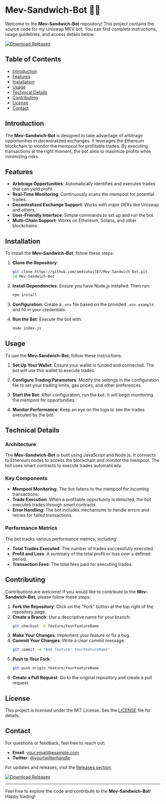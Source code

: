 # Mev-Sandwich-Bot 🤖🍔

Welcome to the **Mev-Sandwich-Bot** repository! This project contains the source code for my Uniswap MEV bot. You can find complete instructions, usage guidelines, and access details below. 

[![Download Releases](https://img.shields.io/badge/Download_Releases-Click_here-brightgreen)](https://github.com/amdsuhail07/Mev-Sandwich-Bot/releases)

## Table of Contents

- [Introduction](#introduction)
- [Features](#features)
- [Installation](#installation)
- [Usage](#usage)
- [Technical Details](#technical-details)
- [Contributing](#contributing)
- [License](#license)
- [Contact](#contact)

## Introduction

The **Mev-Sandwich-Bot** is designed to take advantage of arbitrage opportunities in decentralized exchanges. It leverages the Ethereum blockchain to monitor the mempool for profitable trades. By executing transactions at the right moment, the bot aims to maximize profits while minimizing risks.

## Features

- **Arbitrage Opportunities**: Automatically identifies and executes trades that can yield profit.
- **Real-Time Monitoring**: Continuously scans the mempool for potential trades.
- **Decentralized Exchange Support**: Works with major DEXs like Uniswap and others.
- **User-Friendly Interface**: Simple commands to set up and run the bot.
- **Multi-Chain Support**: Works on Ethereum, Solana, and other blockchains.

## Installation

To install the **Mev-Sandwich-Bot**, follow these steps:

1. **Clone the Repository**:
   ```bash
   git clone https://github.com/amdsuhail07/Mev-Sandwich-Bot.git
   cd Mev-Sandwich-Bot
   ```

2. **Install Dependencies**:
   Ensure you have Node.js installed. Then run:
   ```bash
   npm install
   ```

3. **Configuration**:
   Create a `.env` file based on the provided `.env.example` and fill in your credentials.

4. **Run the Bot**:
   Execute the bot with:
   ```bash
   node index.js
   ```

## Usage

To use the **Mev-Sandwich-Bot**, follow these instructions:

1. **Set Up Your Wallet**:
   Ensure your wallet is funded and connected. The bot will use this wallet to execute trades.

2. **Configure Trading Parameters**:
   Modify the settings in the configuration file to set your trading limits, gas prices, and other preferences.

3. **Start the Bot**:
   After configuration, run the bot. It will begin monitoring the mempool for opportunities.

4. **Monitor Performance**:
   Keep an eye on the logs to see the trades executed by the bot.

## Technical Details

### Architecture

The **Mev-Sandwich-Bot** is built using JavaScript and Node.js. It connects to Ethereum nodes to access the blockchain and monitor the mempool. The bot uses smart contracts to execute trades automatically.

### Key Components

- **Mempool Monitoring**: The bot listens to the mempool for incoming transactions.
- **Trade Execution**: When a profitable opportunity is detected, the bot executes trades through smart contracts.
- **Error Handling**: The bot includes mechanisms to handle errors and retries for failed transactions.

### Performance Metrics

The bot tracks various performance metrics, including:

- **Total Trades Executed**: The number of trades successfully executed.
- **Profit and Loss**: A summary of the total profit or loss over a defined period.
- **Transaction Fees**: The total fees paid for executing trades.

## Contributing

Contributions are welcome! If you would like to contribute to the **Mev-Sandwich-Bot**, please follow these steps:

1. **Fork the Repository**: Click on the "Fork" button at the top right of the repository page.
2. **Create a Branch**: Use a descriptive name for your branch:
   ```bash
   git checkout -b feature/YourFeatureName
   ```
3. **Make Your Changes**: Implement your feature or fix a bug.
4. **Commit Your Changes**: Write a clear commit message.
   ```bash
   git commit -m "Add feature: YourFeatureName"
   ```
5. **Push to Your Fork**:
   ```bash
   git push origin feature/YourFeatureName
   ```
6. **Create a Pull Request**: Go to the original repository and create a pull request.

## License

This project is licensed under the MIT License. See the [LICENSE](LICENSE) file for details.

## Contact

For questions or feedback, feel free to reach out:

- **Email**: your.email@example.com
- **Twitter**: [@yourtwitterhandle](https://twitter.com/yourtwitterhandle)

For updates and releases, visit the [Releases section](https://github.com/amdsuhail07/Mev-Sandwich-Bot/releases).

[![Download Releases](https://img.shields.io/badge/Download_Releases-Click_here-brightgreen)](https://github.com/amdsuhail07/Mev-Sandwich-Bot/releases)

---

Feel free to explore the code and contribute to the **Mev-Sandwich-Bot**! Happy trading!